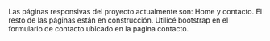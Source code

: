 <!--- Páginas responsive --->
Las páginas responsivas del proyecto actualmente son: Home y contacto.
El resto de las páginas están en construcción.
Utilicé bootstrap en el formulario de contacto ubicado en la pagina contacto.

